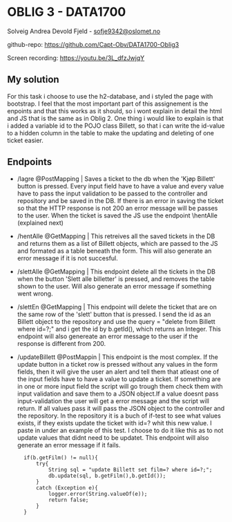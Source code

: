 # OBLIG 3 - DATA1700
Solveig Andrea Devold Fjeld - sofje9342@oslomet.no

github-repo: https://github.com/Capt-Obv/DATA1700-Oblig3

Screen recording: https://youtu.be/3L_dfzJwjqY
## My solution
For this task i choose to use the h2-database, and i styled the page with bootstrap.
I feel that the most important part of this assignement is the enpoints and that this works as it should, so i wont explain in detail the html and JS that is the same as in Oblig 2.
One thing i would like to explain is that i added a variable id to the POJO class Billett, so that i can write the id-value to a hidden column in the table to make the updating and deleting of one ticket easier.
## Endpoints

- /lagre @PostMapping | Saves a ticket to the db when the 'Kjøp Billett' button
is pressed. Every input field have to have a value and every 
value have to pass the input validation to be passed to the 
controller and repository and be saved in the DB. If there is
an error in saving the ticket so that the HTTP response is not
200 an error message will be passes to the user. When the 
ticket is saved the JS use the endpoint \hentAlle (explained next)
- /hentAlle @GetMapping | This retreives all the saved tickets
in the DB and returns them as a list of Billett objects, which
are passed to the JS and formated as a table beneath the form.
This will also generate an error message if it is not succesful.
- /slettAlle @GetMapping | This endpoint delete all the tickets 
in the DB when the button 'Slett alle billetter' is pressed, and
removes the table shown to the user. Will also generate an error
message if something went wrong.
- /slettEn @GetMapping | This endpoint will delete the ticket that
are on the same row of the 'slett' button that is pressed. I send
the id as an Billett object to the repository and use the 
query = "delete from Billett where id=?;" and i get the id by b.getId(),
which returns an Integer. This endpoint will also genereate an error
message to the user if the response is different from 200.
- /updateBillett @PostMappin | This endpoint is the most complex. 
If the update button in a ticket row is pressed without any values 
in the form fields, then it will give the user an alert and tell them 
that atleast one of the input fields have to have a value to update a
ticket. If something are in one or more input field the script will
go trough them check them with input validation and save them to a
JSON object.If a value doesnt pass input-validation the user will
get a error message and the script will return. If all values pass 
it will pass the JSON object to the controller and the repository. 
In the repository it is a buch of if-test to see what values exists,
if they exists update the ticket with id=? whit this new value.
I paste in under an example of this test. I choose to do it like 
this as to not update values that didnt need to be updatet. This
endpoint will also generate an error message if it fails.

        if(b.getFilm() != null){
            try{
                String sql = "update Billett set film=? where id=?;";
                db.update(sql, b.getFilm(),b.getId());
            }
            catch (Exception e){
                logger.error(String.valueOf(e));
                return false;
            }
        }





